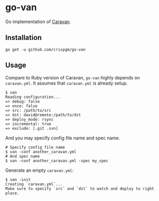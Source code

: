 # go-van

Go implementation of [Caravan](https://github.com/crispgm/caravan).

## Installation

```shell
go get -u github.com/crispgm/go-van
```

## Usage

Compare to Ruby version of Caravan, `go-van` highly depends on `caravan.yml`. It assumes that `caravan.yml` is already setup.

```shell
$ van
Reading configuration...
=> debug: false
=> once: false
=> src: /path/to/src
=> dst: david@remote:/path/to/dst
=> deploy_mode: rsync
=> incremental: true
=> exclude: [.git .svn]
```

And you may specify config file name and spec name.

```shell
# Specify config file name
$ van -conf another_caravan.yml
# And spec name
$ van -conf another_caravan.yml -spec my_spec
```

Generate an empty `caravan.yml`:

```shell
$ van -init
Creating `caravan.yml`...
Make sure to specify `src` and `dst` to watch and deploy to right place.
```
